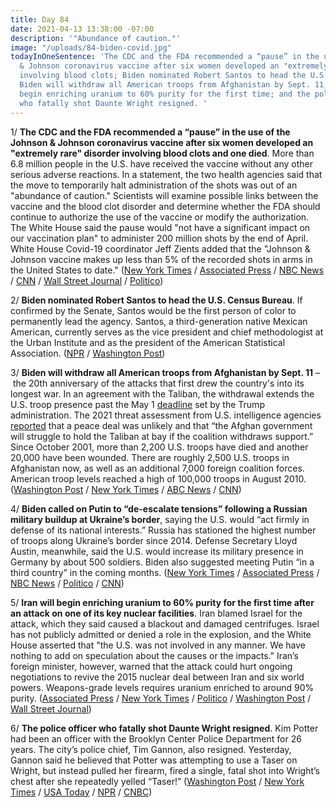 ```yaml
---
title: Day 84
date: 2021-04-13 13:38:00 -07:00
description: '"Abundance of caution."'
image: "/uploads/84-biden-covid.jpg"
todayInOneSentence: 'The CDC and the FDA recommended a “pause” in the use of the Johnson
  & Johnson coronavirus vaccine after six women developed an "extremely rare" disorder
  involving blood clots; Biden nominated Robert Santos to head the U.S. Census Bureau;
  Biden will withdraw all American troops from Afghanistan by Sept. 11; Iran will
  begin enriching uranium to 60% purity for the first time; and the police officer
  who fatally shot Daunte Wright resigned. '
---
```


1/ **The CDC and the FDA recommended a “pause” in the use of the Johnson & Johnson coronavirus vaccine after six women developed an "extremely rare" disorder involving blood clots and one died**. More than 6.8 million people in the U.S. have received the vaccine without any other serious adverse reactions. In a statement, the two health agencies said that the move to temporarily halt administration of the shots was out of an "abundance of caution." Scientists will examine possible links between the vaccine and the blood clot disorder and determine whether the FDA should continue to authorize the use of the vaccine or modify the authorization. The White House said the pause would "not have a significant impact on our vaccination plan" to administer 200 million shots by the end of April. White House Covid-19 coordinator Jeff Zients added that the "Johnson & Johnson vaccine makes up less than 5% of the recorded shots in arms in the United States to date." ([New York Times](https://www.nytimes.com/2021/04/13/us/politics/johnson-johnson-vaccine-blood-clots-fda-cdc.html) / [Associated Press](https://apnews.com/article/us-pause-j-and-j-vaccine-blood-clot-reports-2dde2aacf486bab59844ef907a28cbce) / [NBC News](https://www.nbcnews.com/news/us-news/johnson-johnson-vaccine-should-be-paused-u-s-after-extremely-n1263898) / [CNN](https://www.cnn.com/2021/04/13/politics/white-house-johnson-and-johnson/index.html) / [Wall Street Journal](https://www.wsj.com/articles/u-s-seeks-to-pause-j-j-covid-19-vaccine-use-amid-clotting-reports-11618313210) / [Politico](https://www.politico.com/news/2021/04/13/j-j-vaccine-supply-disruption-481180))

2/ **Biden nominated Robert Santos to head the U.S. Census Bureau**. If confirmed by the Senate, Santos would be the first person of color to permanently lead the agency. Santos, a third-generation native Mexican American, currently serves as the vice president and chief methodologist at the Urban Institute and as the president of the American Statistical Association. ([NPR](https://www.npr.org/2021/04/13/986612530/biden-to-make-historic-census-director-pick-with-latinx-statistician-rob-santos) / [Washington Post](https://www.washingtonpost.com/politics/2021/04/13/joe-biden-live-updates/#link-5WXZMRQH5FEFZBEEJC6YXI34VU))

3/ **Biden will withdraw all American troops from Afghanistan by Sept. 11** – the 20th anniversary of the attacks that first drew the country's into its longest war. In an agreement with the Taliban, the withdrawal extends the U.S. troop presence past the May 1 [deadline](https://whatthefuckjusthappenedtoday.com/2020/03/02/day-1138/#3-the-u-s-signed-a-deal-with-the-tal) set by the Trump administration. The 2021 threat assessment from U.S. intelligence agencies [reported](https://www.nytimes.com/interactive/2021/04/13/us/annual-threat-assessment-report-pdf.html) that a peace deal was unlikely and that “the Afghan government will struggle to hold the Taliban at bay if the coalition withdraws support.” Since October 2001, more than 2,200 U.S. troops have died and another 20,000 have been wounded. There are roughly 2,500 U.S. troops in Afghanistan now, as well as an additional 7,000 foreign coalition forces. American troop levels reached a high of 100,000 troops in August 2010. ([Washington Post](https://www.washingtonpost.com/national-security/biden-us-troop-withdrawal-afghanistan/2021/04/13/918c3cae-9beb-11eb-8a83-3bc1fa69c2e8_story.html) / [New York Times](https://www.nytimes.com/2021/04/13/us/politics/biden-afghanistan-withdrawal.html) / [ABC News](https://abcnews.go.com/Politics/biden-withdraw-us-forces-afghanistan-911-defense-official/story?id=77046353) / [CNN](https://www.cnn.com/2021/04/13/politics/biden-afghanistan-withdrawal/index.html))

4/ **Biden called on Putin to “de-escalate tensions” following a Russian military buildup at Ukraine’s border**, saying the U.S. would “act firmly in defense of its national interests.” Russia has stationed the highest number of troops along Ukraine’s border since 2014. Defense Secretary Lloyd Austin, meanwhile, said the U.S. would increase its military presence in Germany by about 500 soldiers. Biden also suggested meeting Putin “in a third country” in the coming months. ([New York Times](https://www.nytimes.com/2021/04/13/world/europe/us-military-germany.html) / [Associated Press](https://apnews.com/article/joe-biden-politics-ukraine-vladimir-putin-russia-3a29fb722f9725314495dbaf90b32252) / [NBC News](https://www.nbcnews.com/news/world/biden-proposes-meeting-putin-third-country-amid-ukraine-tensions-n1263947) / [Politico](https://www.politico.com/news/2021/04/13/biden-suggests-summit-putin-481121) / [CNN](https://www.cnn.com/2021/04/13/politics/joe-biden-vladimir-putin-meeting-proposal/))

5/ **Iran will begin enriching uranium to 60% purity for the first time after an attack on one of its key nuclear facilities**. Iran blamed Israel for the attack, which they said caused a blackout and damaged centrifuges. Israel has not publicly admitted or denied a role in the explosion, and the White House asserted that "the U.S. was not involved in any manner. We have nothing to add on speculation about the causes or the impacts." Iran’s foreign minister, however, warned that the attack could hurt ongoing negotiations to revive the 2015 nuclear deal between Iran and six world powers. Weapons-grade levels requires uranium enriched to around 90% purity. ([Associated Press](https://apnews.com/article/israel-iran-iran-nuclear-united-arab-emirates-dubai-5ee1f4cdca4ea2470c564ff3908015a0) / [New York Times](https://www.nytimes.com/2021/04/12/world/middleeast/iran-israel-nuclear-site.html) / [Politico](https://www.politico.com/news/2021/04/12/iran-us-nuclear-talks-israeli-attack-481001) / [Washington Post](https://www.washingtonpost.com/world/middle_east/iran-enrichment-nuclear-israel-talks/2021/04/13/f5cc3fbc-9c5d-11eb-b2f5-7d2f0182750d_story.html) / [Wall Street Journal](https://www.wsj.com/articles/iran-nuclear-negotiator-says-tehran-will-increase-purity-of-uranium-to-60-11618326331))

6/ **The police officer who fatally shot Daunte Wright resigned**. Kim Potter had been an officer with the Brooklyn Center Police Department for 26 years. The city’s police chief, Tim Gannon, also resigned. Yesterday, Gannon said he believed that Potter was attempting to use a Taser on Wright, but instead pulled her firearm, fired a single, fatal shot into Wright’s chest after she repeatedly yelled “Taser!” ([Washington Post](https://www.washingtonpost.com/nation/2021/04/13/kim-potter-daunte-wright-shooting/) / [New York Times](https://www.nytimes.com/2021/04/13/us/kim-potter-daunte-wright-resigns.html?action=click&module=Top%20Stories&pgtype=Homepage) / [USA Today](https://www.usatoday.com/story/news/nation/2021/04/13/daunte-wright-shooting-brooklyn-center-police-officer-kim-potter-taser/7200673002/?scrolla=5eb6d68b7fedc32c19ef33b4) / [NPR](https://www.npr.org/2021/04/13/986866106/brooklyn-center-police-chief-and-officer-who-shot-daunte-wright-resign) / [CNBC](https://www.cnbc.com/2021/04/13/daunte-wright-killing-obama-mourns-minnesota-police-shooting-victim.html))